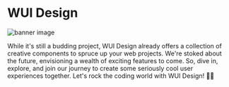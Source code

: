 # WUI Design
![banner image](https://github.com/waseem-polus/wui-design/blob/docs/13/Banner.png?raw=true)

While it's still a budding project, WUI Design already offers a collection of creative components to spruce up your web projects. We're stoked about the future, envisioning a wealth of exciting features to come. So, dive in, explore, and join our journey to create some seriously cool user experiences together. Let's rock the coding world with WUI Design! 🤝✨
